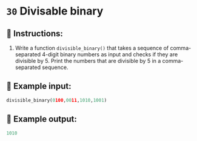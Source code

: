 # `30` Divisable binary

## 📝 Instructions:

1. Write a function `divisible_binary()` that takes a sequence of comma-separated 4-digit binary numbers as input and checks if they are divisible by 5. Print the numbers that are divisible by 5 in a comma-separated sequence.

## 📎 Example input:

```py
divisible_binary(0100,0011,1010,1001)
```

## 📎 Example output:

```py
1010
```
